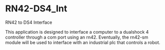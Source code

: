 # RN42-DS4_Int
RN42 to DS4 Interface

This application is designed to interface a computer to a dualshock 4 controller through a com port using an rn42. Eventually, the rn42-sm module will be used to interface with an industrial plc that controls a robot.
